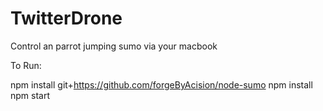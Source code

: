 # TwitterDrone

Control an parrot jumping sumo via your macbook

To Run:

npm install git+https://github.com/forgeByAcision/node-sumo
npm install
npm start
